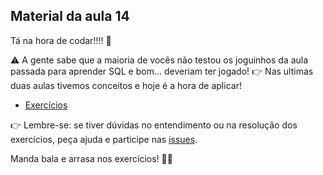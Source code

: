 ## Material da aula 14

Tá na hora de codar!!!! 🧐

:warning: A gente sabe que a maioria de vocês não testou os joguinhos da aula passada para aprender SQL e bom... deveriam ter jogado!
:point_right: Nas ultimas duas aulas tivemos conceitos e hoje é a hora de aplicar!

- [Exercícios](sql_exercices.md)

:point_right: Lembre-se: se tiver dúvidas no entendimento ou na resolução dos exercícios, peça ajuda e participe nas [issues](https://github.com/SkiereszDiego/Java-Caldeira-Privado/issues).

Manda bala e arrasa nos exercícios! 💪🚀
